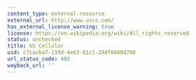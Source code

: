 ```yaml
---
content_type: external-resource
external_url: http://www.uscc.com/
has_external_license_warning: true
license: https://en.wikipedia.org/wiki/All_rights_reserved
status: unchecked
title: US Cellular
uid: c7cacba7-119d-4e63-81c1-29df66b8d766
url_status_code: 403
wayback_url: ''
---
```

